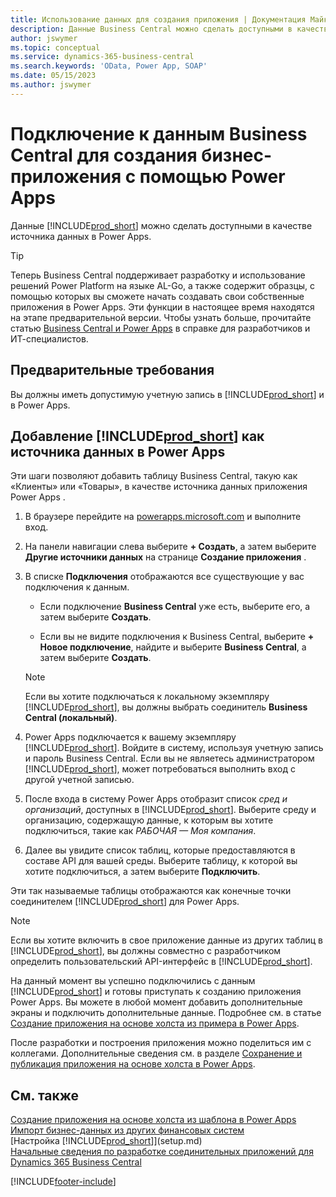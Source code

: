 ```yaml
---
title: Использование данных для создания приложения | Документация Майкрософт
description: Данные Business Central можно сделать доступными в качестве источника данных и указать URL-адрес OData ваших веб-служб для создания бизнес-приложения с помощью Power Apps.
author: jswymer
ms.topic: conceptual
ms.service: dynamics-365-business-central
ms.search.keywords: 'OData, Power App, SOAP'
ms.date: 05/15/2023
ms.author: jswymer
---
```

# Подключение к данным Business Central для создания бизнес-приложения с помощью Power Apps

Данные [!INCLUDE[prod_short](includes/prod_short.md)] можно сделать доступными в качестве источника данных в Power Apps.  

> [!TIP]  
> Теперь Business Central поддерживает разработку и использование решений Power Platform на языке AL-Go, а также содержит образцы, с помощью которых вы сможете начать создавать свои собственные приложения в Power Apps. Эти функции в настоящее время находятся на этапе предварительной версии. Чтобы узнать больше, прочитайте статью [Business Central и Power Apps](/dynamics365/business-central/dev-itpro/powerplatform/power-apps-overview) в справке для разработчиков и ИТ-специалистов.

## Предварительные требования

Вы должны иметь допустимую учетную запись в [!INCLUDE[prod_short](includes/prod_short.md)] и в Power Apps.  

## Добавление [!INCLUDE[prod_short](includes/prod_short.md)] как источника данных в Power Apps

Эти шаги позволяют добавить таблицу Business Central, такую как «Клиенты» или «Товары», в качестве источника данных приложения Power Apps .

1. В браузере перейдите на [powerapps.microsoft.com](https://powerapps.microsoft.com/) и выполните вход.
2. На панели навигации слева выберите **+ Создать**, а затем выберите **Другие источники данных** на странице **Создание приложения** .
  
   <!-- This step opens Power Apps canavs. On first sign-in, you must specify the country/region.  -->
3. В списке **Подключения** отображаются все существующие у вас подключения к данным.

   - Если подключение **Business Central** уже есть, выберите его, а затем выберите **Создать**.

   - Если вы не видите подключения к Business Central, выберите **+ Новое подключение**, найдите и выберите **Business Central**, а затем выберите **Создать**.

   > [!NOTE]
   > Если вы хотите подключаться к локальному экземпляру [!INCLUDE[prod_short](includes/prod_short.md)], вы должны выбрать соединитель **Business Central (локальный)**.  
  
4. Power Apps подключается к вашему экземпляру [!INCLUDE[prod_short](includes/prod_short.md)]. Войдите в систему, используя учетную запись и пароль Business Central. Если вы не являетесь администратором [!INCLUDE[prod_short](includes/prod_short.md)], может потребоваться выполнить вход с другой учетной записью.  
5. После входа в систему Power Apps отобразит список *сред и организаций*, доступных в [!INCLUDE[prod_short](includes/prod_short.md)]. Выберите среду и организацию, содержащую данные, к которым вы хотите подключиться, такие как *РАБОЧАЯ — Моя компания*.  
6. Далее вы увидите список таблиц, которые предоставляются в составе API для вашей среды. Выберите таблицу, к которой вы хотите подключиться, а затем выберите **Подключить**.

Эти так называемые таблицы отображаются как конечные точки соединителем [!INCLUDE[prod_short](includes/prod_short.md)] для Power Apps.  

> [!NOTE]
> Если вы хотите включить в свое приложение данные из других таблиц в [!INCLUDE[prod_short](includes/prod_short.md)], вы должны совместно с разработчиком определить пользовательский API-интерфейс в [!INCLUDE[prod_short](includes/prod_short.md)].  

На данный момент вы успешно подключились с данным [!INCLUDE[prod_short](includes/prod_short.md)] и готовы приступать к созданию приложения Power Apps. Вы можете в любой момент добавить дополнительные экраны и подключить дополнительные данные. Подробнее см. в статье [Создание приложения на основе холста из примера в Power Apps](/powerapps/maker/canvas-apps/open-and-run-a-sample-app).  

После разработки и построения приложения можно поделиться им с коллегами. Дополнительные сведения см. в разделе [Сохранение и публикация приложения на основе холста в Power Apps](/powerapps/maker/canvas-apps/save-publish-app).  

<!--
## Sample apps to get started

As a preview version, Business Central offers several sample apps that you can use as a starting point for building your own apps that use Business Central data. These sample apps are available in the [Business Central Demos](https://github.com/BusinessCentralDemos) repo on GitHub. For a quick overview on the apps, go to [Power Apps samples for Business Central](/dynamics365/business-central/dev-itpro/powerplatform/power-apps-samples).

## Develop and maintain apps application lifecycle management

As an app developer, you may already be familiar with Business Central AL-Go. AL-Go is set of tools on GiHub that enables you to maintain professional DevOps processes for your Business Central AL projects. AL-Go supports source control and activities, like building, testing, and deploying. As a preview, Business Central now offers an Al-Go version that supports for Power Platform solutions. The preview, for example, includes workflows that let you push and pull Power Platfrom changes to and from enviroments. You can access the tools at [https://github.com/BusinessCentralDemos/AL-Go-PTE](https://github.com/BusinessCentralDemos/AL-Go-PTE). For more information, see [Application lifecycle management for Power Apps in Business Central](/dynamics365/business-central/dev-itpro/powerplatform/power-apps-alm).-->

## См. также

[Создание приложения на основе холста из шаблона в Power Apps](/powerapps/maker/canvas-apps/get-started-test-drive)  
[Импорт бизнес-данных из других финансовых систем](across-import-data-configuration-packages.md)  
[Настройка [!INCLUDE[prod_short](includes/prod_short.md)]](setup.md)  
[Начальные сведения по разработке соединительных приложений для Dynamics 365 Business Central](/dynamics365/business-central/dev-itpro/developer/devenv-develop-connect-apps)  

[!INCLUDE[footer-include](includes/footer-banner.md)]
